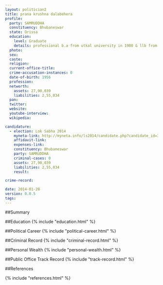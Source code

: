 ```yaml
---
layout: politician2
title: prana krushna dalabehera
profile: 
  party: SAMRUDDHA
  constituency: Bhubaneswar
  state: Orissa
  education: 
    level: Graduate
    details: professional b.a from utkal university in 1980 & llb from c apital law collage bhubaneswar in 1985
  photo: 
  sex: 
  caste: 
  religion: 
  current-office-title: 
  crime-accusation-instances: 0
  date-of-birth: 1956
  profession: 
  networth: 
    assets: 27,90,039
    liabilities: 2,55,034
  pan: 
  twitter: 
  website: 
  youtube-interview: 
  wikipedia: 

candidature: 
  - election: Lok Sabha 2014
    myneta-link: http://myneta.info/ls2014/candidate.php?candidate_id=3346
    affidavit-link: 
    expenses-link: 
    constituency: Bhubaneswar 
    party: SAMRUDDHA
    criminal-cases: 0
    assets: 27,90,039
    liabilities: 2,55,034
    result:  

crime-record: 

date: 2014-01-28
version: 0.0.5
tags: 
---
```

##Summary


##Education
{% include "education.html" %}


##Political Career
{% include "political-career.html" %}


##Criminal Record
{% include "criminal-record.html" %}


##Personal Wealth
{% include "personal-wealth.html" %}


##Public Office Track Record
{% include "track-record.html" %}


##References


{% include "references.html" %}